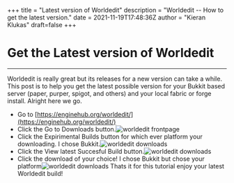 +++
title = "Latest version of Worldedit"
description = "Worldedit -- How to get the latest version."
date = 2021-11-19T17:48:36Z
author = "Kieran Klukas"
draft=false
+++
# Get the Latest version of Worldedit
---
Worldedit is really great but its releases for a new version can take a while. This post is to help you get the latest possible version for your Bukkit based server (paper, purper, spigot, and others) and your local fabric or forge install. Alright here we go.
* Go to [https://enginehub.org/worldedit/](https://enginehub.org/worldedit/)
* Click the Go to Downloads button.![worldedit frontpage](/pictures/latestworldedit/latestworldedit-frontpage.png)
* Click the Expirimental Builds button for which ever platform your downloading. I chose Bukkit.![worldedit downloads](/pictures/latestworldedit/latestworldedit-downloads.png)
* Click the View latest Succesful Build button.![worldedit downloads](/pictures/latestworldedit/latestworldedit-builds.png)
* Click the download of your choice! I chose Bukkit but chose your platform![worldedit downloads](/pictures/latestworldedit/latestworldedit-latestbuild.png)
Thats it for this tutorial enjoy your latest Worldedit build!
